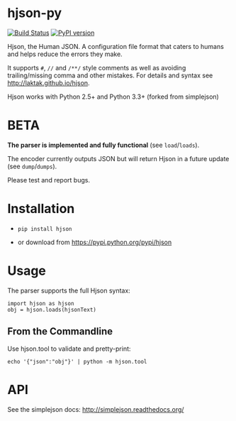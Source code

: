 # hjson-py

[![Build Status](https://img.shields.io/travis/laktak/hjson-py.svg?style=flat-square)](http://travis-ci.org/laktak/hjson-py)
[![PyPI version](https://img.shields.io/pypi/v/hjson.svg?style=flat-square)](https://pypi.python.org/pypi/hjson)

Hjson, the Human JSON. A configuration file format that caters to humans and helps reduce the errors they make.

It supports `#`, `//` and `/**/` style comments as well as avoiding trailing/missing comma and other mistakes. For details and syntax see http://laktak.github.io/hjson.

Hjson works with Python 2.5+ and Python 3.3+ (forked from simplejson)

# BETA

**The parser is implemented and fully functional** (see `load`/`loads`).

The encoder currently outputs JSON but will return Hjson in a future update (see `dump`/`dumps`).

Please test and report bugs.

# Installation

- `pip install hjson`

- or download from https://pypi.python.org/pypi/hjson

# Usage

The parser supports the full Hjson syntax:

```
import hjson as hjson
obj = hjson.loads(hjsonText)
```

## From the Commandline

Use hjson.tool to validate and pretty-print:

`echo '{"json":"obj"}' | python -m hjson.tool`

# API

See the simplejson docs: http://simplejson.readthedocs.org/
